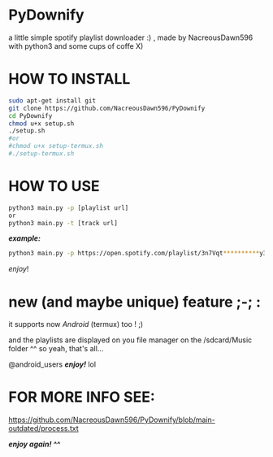 # PyDownify
a little simple spotify playlist downloader :)
, made by NacreousDawn596 with python3 and some cups of coffe X)

# HOW TO INSTALL 
```sh
sudo apt-get install git
git clone https://github.com/NacreousDawn596/PyDownify
cd PyDownify
chmod u+x setup.sh
./setup.sh
#or
#chmod u+x setup-termux.sh
#./setup-termux.sh
```

# HOW TO USE
```sh
python3 main.py -p [playlist url]
or
python3 main.py -t [track url]
```
***example:***
```sh
python3 main.py -p https://open.spotify.com/playlist/3n7Vqt**********y3hRpE
```

_enjoy_!

# new (and maybe unique) feature ;-; :

it supports now *Android* (termux) too ! ;)

and the playlists are displayed on you file manager on the /sdcard/Music folder ^^
so yeah, that's all...

@android_users ***enjoy!*** lol


# FOR MORE INFO SEE:

https://github.com/NacreousDawn596/PyDownify/blob/main-outdated/process.txt

***enjoy again! ^^***

